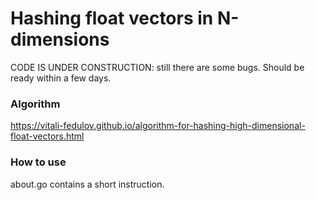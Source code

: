 # Hashing float vectors in N-dimensions

CODE IS UNDER CONSTRUCTION: still there are some bugs. Should be ready within a few days.

### Algorithm

https://vitali-fedulov.github.io/algorithm-for-hashing-high-dimensional-float-vectors.html

### How to use

about.go contains a short instruction.
